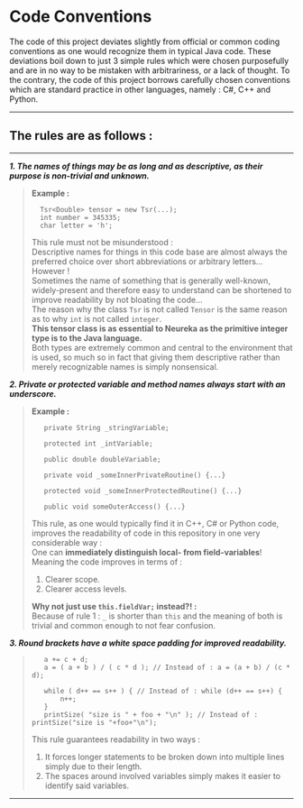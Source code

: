 

# Code Conventions #

The code of this project deviates slightly from official or common coding conventions
as one would recognize them in typical Java code.
These deviations boil down to just 3 simple rules which were chosen purposefully and are 
in no way to be mistaken with arbitrariness, or a lack of thought.
To the contrary, the code of this project borrows carefully chosen conventions which are standard
practice in other languages, namely : C#, C++ and Python.

---

## The rules are as follows : ##

---

***1. The names of things may be as long and as descriptive, as their purpose is non-trivial and unknown.***

> **Example :**
>```
>   Tsr<Double> tensor = new Tsr(...);
>   int number = 345335;
>   char letter = 'h';
>```
>   This rule must not be misunderstood : <br>
>   Descriptive names for things in this code base are almost always the preferred choice
>   over short abbreviations or arbitrary letters... 
>   However ! <br>
>   Sometimes the name of something that is generally well-known, widely-present and therefore 
>   easy to understand can be shortened to improve readability by not bloating
>   the code... <br>
>   The reason why the class ``Tsr`` is not called ``Tensor`` is the same reason
>   as to why ``int`` is not called ``integer``. <br>
>   **This tensor class is as essential to Neureka as the primitive integer type
>   is to the Java language.** <br>
>   Both types are extremely common and central to the environment that is used,
>   so much so in fact that giving them descriptive rather than merely recognizable
>   names is simply nonsensical.
>   

***2. Private or protected variable and method names always start with an underscore.***

> **Example :** 
>```
>    private String _stringVariable;
> 
>    protected int _intVariable;
> 
>    public double doubleVariable;
> 
>    private void _someInnerPrivateRoutine() {...}
> 
>    protected void _someInnerProtectedRoutine() {...}
> 
>    public void someOuterAccess() {...}
> ```
>   This rule, as one would typically find it in C++, C# or Python code,
>   improves the readability of code in this repository in one 
>   very considerable way : <br>
>   One can **immediately distinguish local- from field-variables**! 
>   Meaning the code improves in terms of : <br>
>   1. Clearer scope.
>   2. Clearer access levels.
>
>   **Why not just use ``this.fieldVar;`` instead?! :** <br>
>   Because of rule 1 : ``_`` is shorter than ``this`` and the meaning of both is trivial
>   and common enough to not fear confusion. 
>

***3. Round brackets have a white space padding for improved readability.***

>```
>    a += c + d;
>    a = ( a + b ) / ( c * d ); // Instead of : a = (a + b) / (c * d);
>    
>    while ( d++ == s++ ) { // Instead of : while (d++ == s++) { 
>        n++;
>    }
>    printSize( "size is " + foo + "\n" ); // Instead of : printSize("size is "+foo+"\n");
>```
>   This rule guarantees readability in two ways : <br>
>   1. It forces longer statements to be broken down into multiple lines simply due to their length.
>   2. The spaces around involved variables simply makes it easier to identify said variables.
>


---



